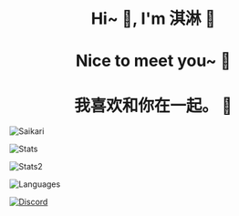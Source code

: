 <h1 align="center">Hi~ 👋, I'm 淇淋 📕 </h1>
<h1 align="center">Nice to meet you~ 📝</h1>
<h1 align="center"> 我喜欢和你在一起。 💞</h1>
<p> <img src="https://komarev.com/ghpvc/?username=Saikari&label=Profile%20views&color=0e75b6&style=flat" alt="Saikari" /> </p>
<p> <img alt="Stats" src="https://github-readme-stats.vercel.app/api?username=Saikari&count_private=true&show_icons=true&show_icons=true&theme=dracula" /> </p>
<p> <img alt="Stats2" src="https://github-readme-streak-stats.herokuapp.com/?user=Saikari&theme=dracula" /> </p>
<p> <img alt="Languages" src="https://github-readme-stats.vercel.app/api/top-langs/?username=Saikari&layout=compact&langs_count=10&show_icons=true&theme=dracula" /> </p>
<a href="https://discord.com/users/994156394129403937"><img src="https://lanyard.cnrad.dev/api/994156394129403937?borderRadius=20px&bg=00000000" alt="Discord" /></a>
